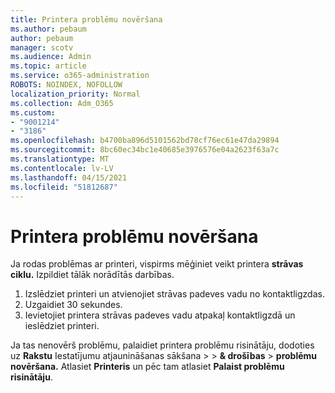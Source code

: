 ```yaml
---
title: Printera problēmu novēršana
ms.author: pebaum
author: pebaum
manager: scotv
ms.audience: Admin
ms.topic: article
ms.service: o365-administration
ROBOTS: NOINDEX, NOFOLLOW
localization_priority: Normal
ms.collection: Adm_O365
ms.custom:
- "9001214"
- "3186"
ms.openlocfilehash: b4700ba896d5101562bd78cf76ec61e47da29894
ms.sourcegitcommit: 8bc60ec34bc1e40685e3976576e04a2623f63a7c
ms.translationtype: MT
ms.contentlocale: lv-LV
ms.lasthandoff: 04/15/2021
ms.locfileid: "51812687"
---
```

# <a name="troubleshoot-your-printer"></a>Printera problēmu novēršana

Ja rodas problēmas ar printeri, vispirms mēģiniet veikt printera **strāvas ciklu.** Izpildiet tālāk norādītās darbības.

1. Izslēdziet printeri un atvienojiet strāvas padeves vadu no kontaktligzdas.
2. Uzgaidiet 30 sekundes.
3. Ievietojiet printera strāvas padeves vadu atpakaļ kontaktligzdā un ieslēdziet printeri.

Ja tas nenovērš problēmu, palaidiet printera problēmu risinātāju, dodoties uz **Rakstu** Iestatījumu atjaunināšanas sākšana  >    >  **& drošības**  >  **problēmu novēršana.** Atlasiet **Printeris** un pēc tam atlasiet **Palaist problēmu risinātāju**.